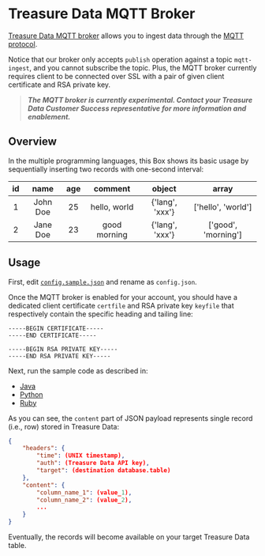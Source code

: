 # Treasure Data MQTT Broker

[Treasure Data MQTT broker](https://docs.treasuredata.com/display/public/INT/MQTT+Broker+with+Treasure+Data) allows you to ingest data through the [MQTT protocol](http://mqtt.org/).

Notice that our broker only accepts `publish` operation against a topic `mqtt-ingest`, and you cannot subscribe the topic. Plus, the MQTT broker currently requires client to be connected over SSL with a pair of given client certificate and RSA private key.

> ***The MQTT broker is currently experimental. Contact your Treasure Data Customer Success representative for more information and enablement.***

## Overview

In the multiple programming languages, this Box shows its basic usage by sequentially inserting two records with one-second interval:

|id|name|age|comment|object|array|
|:---:|:---:|:---:|:---:|:---:|:---:|
|1|John Doe|25|hello, world|{'lang', 'xxx'}|['hello', 'world']|
|2|Jane Doe|23|good morning|{'lang', 'xxx'}|['good', 'morning']|

## Usage

First, edit [`config.sample.json`](./config.sample.json) and rename as `config.json`.

Once the MQTT broker is enabled for your account, you should have a dedicated client certificate `certfile` and RSA private key `keyfile` that respectively contain the specific heading and tailing line:

```
-----BEGIN CERTIFICATE-----
-----END CERTIFICATE-----
```

```
-----BEGIN RSA PRIVATE KEY-----
-----END RSA PRIVATE KEY-----
```

Next, run the sample code as described in:

- [Java](./java)
- [Python](./python)
- [Ruby](./ruby)

As you can see, the `content` part of JSON payload represents single record (i.e., row) stored in Treasure Data:

```json
{
	"headers": {
		"time": (UNIX timestamp),
		"auth": (Treasure Data API key),
		"target": (destination database.table)
	},
	"content": {
		"column_name_1": (value_1),
		"column_name_2": (value_2),
		...
	}
}
```

Eventually, the records will become available on your target Treasure Data table.

